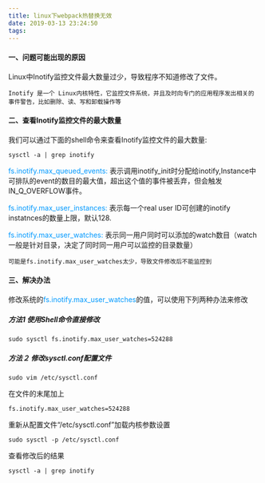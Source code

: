 ```yaml
---
title: linux下webpack热替换无效
date: 2019-03-13 23:24:50
tags:
---
```

#### 一、问题可能出现的原因

Linux中Inotify监控文件最大数量过少，导致程序不知道修改了文件。

`Inotify 是一个 Linux内核特性，它监控文件系统，并且及时向专门的应用程序发出相关的事件警告，比如删除、读、写和卸载操作等`

#### 二、查看Inotify监控文件的最大数量

我们可以通过下面的shell命令来查看Inotify监控文件的最大数量:

```
sysctl -a | grep inotify
```

<font color=#0099ff>fs.inotify.max_queued_events:</font> 表示调用inotify_init时分配给inotify,Instance中可排队的event的数目的最大值，超出这个值的事件被丢弃，但会触发IN_Q_OVERFLOW事件。

<font color=#0099ff>fs.inotify.max_user_instances:</font>
表示每一个real user ID可创建的inotify instatnces的数量上限，默认128.

<font color=#0099ff>fs.inotify.max_user_watches:</font>
表示同一用户同时可以添加的watch数目（watch一般是针对目录，决定了同时同一用户可以监控的目录数量）

`可能是fs.inotify.max_user_watches太少，导致文件修改后不能监控到`

#### 三、解决办法

修改系统的<font color=#0099ff>fs.inotify.max_user_watches</font>的值，可以使用下列两种办法来修改

##### 方法1 使用Shell命令直接修改
 
```
sudo sysctl fs.inotify.max_user_watches=524288
```

##### 方法２ 修改sysctl.conf配置文件

```
sudo vim /etc/sysctl.conf
```

在文件的末尾加上

```
fs.inotify.max_user_watches=524288
```

重新从配置文件“/etc/sysctl.conf”加载内核参数设置

```
sudo sysctl -p /etc/sysctl.conf
```

查看修改后的结果

```
sysctl -a | grep inotify
```